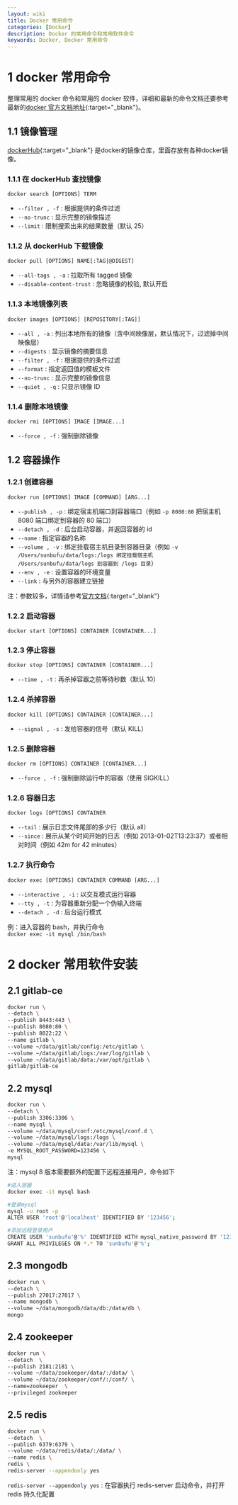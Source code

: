 ```yaml
---
layout: wiki
title: Docker 常用命令
categories: [Docker]
description: Docker 的常用命令和常用软件命令
keywords: Docker, Docker 常用命令
---
```


# 1 docker 常用命令

整理常用的 docker 命令和常用的 docker 软件，详细和最新的命令文档还要参考最新的[docker 官方文档地址](https://docs.docker.com/engine/reference/commandline/docker/){:target="_blank"}。

## 1.1 镜像管理

[dockerHub](https://hub.docker.com){:target="_blank"} 是docker的镜像仓库，里面存放有各种docker镜像。

### 1.1.1 在 dockerHub 查找镜像

```
docker search [OPTIONS] TERM
```

* `--filter , -f` : 根据提供的条件过滤
* `--no-trunc` : 显示完整的镜像描述
* `--limit` : 限制搜索出来的结果数量（默认 25）

### 1.1.2 从 dockerHub 下载镜像

```
docker pull [OPTIONS] NAME[:TAG|@DIGEST]
```

* `--all-tags , -a` : 拉取所有 tagged 镜像
* `--disable-content-trust` : 忽略镜像的校验, 默认开启

### 1.1.3 本地镜像列表

```
docker images [OPTIONS] [REPOSITORY[:TAG]]
```

* `--all , -a` : 列出本地所有的镜像（含中间映像层，默认情况下，过滤掉中间映像层）
* `--digests` : 显示镜像的摘要信息
* `--filter , -f` : 根据提供的条件过滤
* `--format` : 指定返回值的模板文件
* `--no-trunc` : 显示完整的镜像信息
* `--quiet , -q` : 只显示镜像 ID

### 1.1.4 删除本地镜像

```
docker rmi [OPTIONS] IMAGE [IMAGE...]
```
* `--force , -f` : 强制删除镜像

## 1.2 容器操作

### 1.2.1 创建容器

```
docker run [OPTIONS] IMAGE [COMMAND] [ARG...]
```

* `--publish , -p` : 绑定宿主机端口到容器端口（例如 `-p 8080:80` 把宿主机 8080 端口绑定到容器的 80 端口）
* `--detach , -d` : 后台启动容器，并返回容器的 id
* `--name` : 指定容器的名称
* `--volume , -v` : 绑定挂载宿主机目录到容器目录（例如 `-v /Users/sunbufu/data/logs:/logs 绑定挂载宿主机 /Users/sunbufu/data/logs 到容器到 /logs 目录`）
* `--env , -e` : 设置容器的环境变量
* `--link` : 与另外的容器建立链接

注：参数较多，详情请参考[官方文档](https://docs.docker.com/engine/reference/commandline/run/){:target="_blank"}

### 1.2.2 启动容器

```
docker start [OPTIONS] CONTAINER [CONTAINER...]
```

### 1.2.3 停止容器

```
docker stop [OPTIONS] CONTAINER [CONTAINER...]
```

* `--time , -t` : 再杀掉容器之前等待秒数（默认 10）

### 1.2.4 杀掉容器

```
docker kill [OPTIONS] CONTAINER [CONTAINER...]
```

* `--signal , -s` : 发给容器的信号（默认 KILL）

### 1.2.5 删除容器

```
docker rm [OPTIONS] CONTAINER [CONTAINER...]
```

* `--force , -f` : 强制删除运行中的容器（使用 SIGKILL）

### 1.2.6 容器日志

```
docker logs [OPTIONS] CONTAINER
```

* `--tail` : 展示日志文件尾部的多少行（默认 all）
* `--since` : 展示从某个时间开始的日志（例如 2013-01-02T13:23:37）或者相对时间（例如 42m for 42 minutes）

### 1.2.7 执行命令

```
docker exec [OPTIONS] CONTAINER COMMAND [ARG...]
```

* `--interactive , -i` : 以交互模式运行容器
* `--tty , -t` : 为容器重新分配一个伪输入终端
* `--detach , -d` : 后台运行模式

例：进入容器的 bash，并执行命令  
`docker exec -it mysql /bin/bash`

# 2 docker 常用软件安装

## 2.1 gitlab-ce

```bash
docker run \
--detach \
--publish 8443:443 \ 
--publish 8080:80 \
--publish 8022:22 \
--name gitlab \
--volume ~/data/gitlab/config:/etc/gitlab \ 
--volume ~/data/gitlab/logs:/var/log/gitlab \
--volume ~/data/gitlab/data:/var/opt/gitlab \
gitlab/gitlab-ce 
```

## 2.2 mysql
```bash
docker run \
--detach \
--publish 3306:3306 \ 
--name mysql \
--volume ~/data/mysql/conf:/etc/mysql/conf.d \ 
--volume ~/data/mysql/logs:/logs \
--volume ~/data/mysql/data:/var/lib/mysql \ 
-e MYSQL_ROOT_PASSWORD=123456 \
mysql
```
注：mysql 8 版本需要额外的配置下远程连接用户，命令如下

```bash
#进入容器
docker exec -it mysql bash

#登录mysql
mysql -u root -p
ALTER USER 'root'@'localhost' IDENTIFIED BY '123456';

#添加远程登录用户
CREATE USER 'sunbufu'@'%' IDENTIFIED WITH mysql_native_password BY '123456';
GRANT ALL PRIVILEGES ON *.* TO 'sunbufu'@'%';
```

## 2.3 mongodb

```bash
docker run \
--detach \
--publish 27017:27017 \ 
--name mongodb \
--volume ~/data/mongodb/data/db:/data/db \ 
mongo
```

## 2.4 zookeeper

```bash
docker run \
--detach  \
--publish 2181:2181 \
--volume ~/data/zookeeper/data/:/data/ \
--volume ~/data/zookeeper/conf/:/conf/ \
--name=zookeeper  \
--privileged zookeeper
```

## 2.5 redis
```bash
docker run \
--detach  \
--publish 6379:6379 \
--volume ~/data/redis/data/:/data/ \
--name redis \
redis \
redis-server --appendonly yes
```
`redis-server --appendonly yes` : 在容器执行 redis-server 启动命令，并打开 redis 持久化配置
